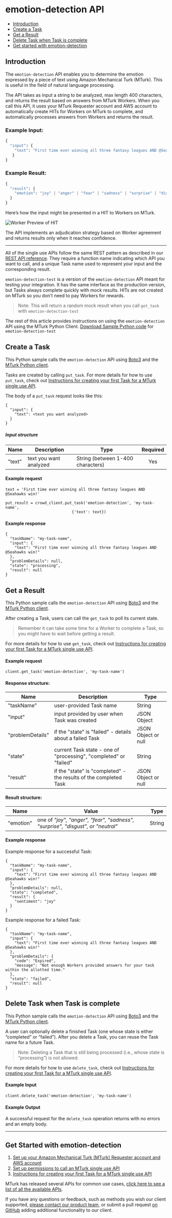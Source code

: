 # emotion-detection API

* [Introduction](#introduction)
* [Create a Task](#create-a-task)
* [Get a Result](#get-a-result)
* [Delete Task when Task is complete](#delete-task-when-task-is-complete)
* [Get started with emotion-detection](#get-started-with-emotion-detection)

## Introduction
The `emotion-detection` API enables you to determine the emotion expressed by a piece of text using Amazon Mechanical Turk (MTurk). This is useful in the field of natural language processing. 

The API takes as input a string to be analyzed, max length 400 characters, and returns the result based on answers from MTurk Workers.  When you call this API, it uses your MTurk Requester account and AWS account to automatically create HITs for Workers on MTurk to complete, and automatically processes answers from Workers and returns the result.

### Example Input:

```Python
{
  "input": {
    "text": "First time ever winning all three fantasy leagues AND @Seahawks win!"
   }
}
```

### Example Result:

```Python
{
  "result": {
    "emotion": "joy" | "anger" | "fear" | "sadness" | "surprise" | "disgust" | "neutral"
  }
}
```

Here’s how the input might be presented in a HIT to Workers on MTurk.

![Worker Preview of HIT](https://s3-us-west-2.amazonaws.com/mturk-sample-tasks/emotion-detection-HIT-example.png "Worker Preview of HIT")

The API implements an adjudication strategy based on Worker agreement and returns results only when it reaches confidence.

---
All of the single use APIs follow the same REST pattern as described in our [REST API reference]. They require a function name indicating which API you want to call, and a unique Task name used to represent your input and the corresponding result.

`emotion-detection-test` is a version of the `emotion-detection` API meant for testing your integration. It has the same interface as the production version, but Tasks always complete quickly with mock results.  HITs are not created on MTurk so you don’t need to pay Workers for rewards.

> Note: This will return a random mock result when you call `get_task` with `emotion-detection-test`

The rest of this article provides instructions on using the `emotion-detection` API using the MTurk Python Client. 
[Download Sample Python code] for `emotion-detection-test`


## Create a Task
This Python sample calls the `emotion-detection` API using [Boto3] and the [MTurk Python client]. 

Tasks are created by calling `put_task`. For more details for how to use `put_task`, check out [Instructions for creating your first Task for a MTurk single use API].

The body of a `put_task` request looks like this:

```
{
  "input": {
    "text": <text you want analyzed>
  }
}
```

##### Input structure

| Name | Description | Type | Required | 
| ---- | ----------- | ---- | :------: |
|"text" | text you want analyzed | String (between 1-400 characters) | Yes|


#### Example request

```
text = 'First time ever winning all three fantasy leagues AND @Seahawks win!'

put_result = crowd_client.put_task('emotion-detection', 'my-task-name',                         
                             {'text': text})

```

#### Example response

```
{
  "taskName": "my-task-name",
  "input": {
    "text": "First time ever winning all three fantasy leagues AND @Seahawks win!"
  },
  "problemDetails": null,
  "state": "processing",
  "result": null
}
```



## Get a Result
This Python sample calls the `emotion-detection` API using [Boto3] and the [MTurk Python client]. 

After creating a Task, users can call the `get_task` to poll its current state. 

> Remember it can take some time for a Worker to complete a Task, so you might have to wait before getting a result. 

For more details for how to use `get_task`, check out [Instructions for creating your first Task for a MTurk single use API].

#### Example request

```
client.get_task('emotion-detection', 'my-task-name')
```

#### Response structure:

| Name | Description | Type | 
| ---- | ----------- | ---- |
|"taskName" | user-provided Task name  | String|
|"input" | input provided by user when Task was created  | JSON Object|
|"problemDetails" | if the "state" is "failed" - details about a failed Task | JSON Object or null|
|"state" | current Task state - one of "processing", "completed" or "failed" | String|
|"result" | if the "state" is "completed" - the results of the completed Task  | JSON Object or null|



#### Result structure:

| Name | Value | Type | 
| ---- | ----------- | ---- |
|"emotion" | one of *"joy", "anger", "fear", "sadness", "surprise", "disgust", or "neutral"*  | String|

#### Example response

Example response for a successful Task:

```
{
  "taskName": "my-task-name",
  "input": {
    "text": "First time ever winning all three fantasy leagues AND @Seahawks win!"
  },
  "problemDetails": null,
  "state": "completed",
  "result": {
    "sentiment": "joy"
  }
}
```

Example response for a failed Task:

```
{
  "taskName": "my-task-name",
  "input": {
    "text": "First time ever winning all three fantasy leagues AND @Seahawks win!"
  },
  "problemDetails": {
    "code": "Expired",
    "message": "Not enough Workers provided answers for your task within the allotted time."
  },
  "state": "failed",
  "result": null
}
```
## Delete Task when Task is complete
This Python sample calls the `emotion-detection` API using [Boto3] and the [MTurk Python client]. 

A user can optionally delete a finished Task (one whose state is either “completed” or “failed”). After you delete a Task, you can reuse the Task name for a future Task.

>Note: Deleting a Task that is still being processed (i.e., whose state is “processing”) is not allowed.

For more details for how to use `delete_task`, check out [Instructions for creating your first Task for a MTurk single use API].

#### Example Input

```
client.delete_task('emotion-detection', 'my-task-name')
```

#### Example Output

A successful request for the `delete_task` operation returns with no errors and an empty body.

---

## Get Started with emotion-detection

1. [Set up your Amazon Mechanical Turk (MTurk) Requester account and AWS account]
1. [Set up permissions to call an MTurk single use API]
1. [Instructions for creating your first Task for a MTurk single use API]


MTurk has released several APIs for common use cases, [click here to see a list of all the available APIs].

If you have any questions or feedback, such as methods you wish our client supported, [please contact our product team], or submit a pull request [on GitHub] adding additional functionality to our client.

[REST API reference]: ../REST.md
[Set up your Amazon Mechanical Turk (MTurk) Requester account and AWS account]: ../step_0_setup_accounts.md
[Set up permissions to call an MTurk single use API]: ../step_1_setup_aws_user.md
[Install Python client and create your first Tasks with MTurk API]: ../step_2_first_task.md
[Instructions for creating your first Task for a MTurk single use API]: ../step_2_first_task.md
[click here to see a list of all the available APIs]: ../../readme.md#what-apis-are-available

[Boto3]: https://boto3.readthedocs.io/en/latest/guide/quickstart.html#installation
[MTurk Python client]: https://github.com/awslabs/mturk-crowd-beta-client-python


[Download Sample Python code]: https://gist.github.com/AmazonMTurk/44e9bf2cb7f7f8bc5f4b25d973ab6437#file-emotion-detection-test-py

[please contact our product team]: mailto:mturk-requester-preview@amazon.com
[on GitHub]: https://github.com/awslabs/mturk-crowd-beta-client-python

